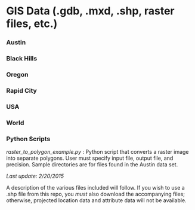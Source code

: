 # GIS Data (.gdb, .mxd, .shp, raster files, etc.)

### Austin
### Black Hills
### Oregon
### Rapid City
### USA 
### World 

### Python Scripts
*raster_to_polygon_example.py* : Python script that converts a raster image into separate polygons. User must specify input file, output file, and precision. Sample directories are for files found in the Austin data set.


_Last update:_ *2/20/2015*

A description of the various files included will follow. If you wish to use a .shp file from this repo, you *must* also download the accompanying files; otherwise, projected location data and attribute data will not be available.
